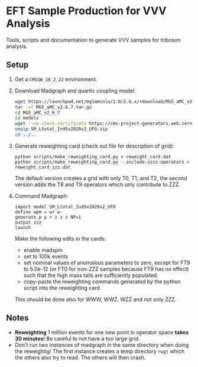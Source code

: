 # EFT Sample Production for VVV Analysis
Tools, scripts and documentation to generate VVV samples for triboson analysis.

## Setup

1. Get a `CMSSW_10_2_22` environment.

2. Download Madgraph and quartic coupling model:
   ```bash
   wget https://launchpad.net/mg5amcnlo/2.0/2.6.x/+download/MG5_aMC_v2.6.7.tar.gz
   tar -xf MG5_aMC_v2.6.7.tar.gz
   cd MG5_aMC_v2_6_7
   cd models
   wget --no-check-certificate https://cms-project-generators.web.cern.ch/cms-project-generators/SM_Ltotal_Ind5v2020v2_UFO.zip
   unzip SM_Ltotal_Ind5v2020v2_UFO.zip
   cd ../..
   ```

3. Generate reweighting card (check out file for description of grid):
   ```
   python scripts/make_reweighting_card.py > reweight_card.dat
   python scripts/make_reweighting_card.py --include-zzzz-operators > reweight_card_zzz.dat
   ```
   The default version creates a grid with only T0, T1, and T2, the second version adds the T8 and T9 operators which only contribute to ZZZ.

4. Command Madgraph:
   ```
   import model SM_Ltotal_Ind5v2020v2_UFO
   define wpm = w+ w-
   generate p p > z z z NP=1
   output zzz
   launch
   ```
   Make the following edits in the cards:
   * enable madspin
   * set to 100k events
   * set nominal values of anomalous parameters to zero, except for FT9 to 5.0e-12 (or FT0 for non-ZZZ samples because FT9 has no effect)
     such that the high mass tails are sufficiently populated.
   * copy-paste the reweighting commands generated by the python script into the reweighting card

   This should be done also for WWW, WWZ, WZZ and not only ZZZ.

## Notes

* **Reweighting** 1 million events for one new point in operator space **takes 30 minutes**!
  Be careful to not have a too large grid.
* Don't run two instances of madgraph in the same directory when doing the reweightig! The first instance creates a temp directory `rwgt` which the others also try to read. The others will then crash.
